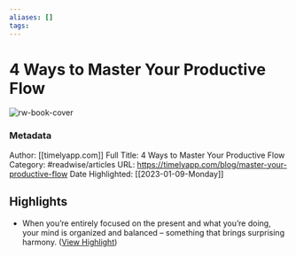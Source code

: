 ```yaml
---
aliases: []
tags:
---
```

# 4 Ways to Master Your Productive Flow

![rw-book-cover](https://assets-global.website-files.com/637f533d35796760ed0f3f4d/639875d07680448f5a087520_6257f2528a399581ca8b046b_624c49fb6309819231087a90_6230a24ae789963130091204_622f69e00c9cf2c05d3c7433_612289b84c22ecc8bdfe994a_5e0f0f92930a8bdd06ce494a_how-to-master-your-productive-flow_2x.jpeg)
### Metadata
Author: [[timelyapp.com]]
Full Title: 4 Ways to Master Your Productive Flow
Category: #readwise/articles
URL: https://timelyapp.com/blog/master-your-productive-flow
Date Highlighted: [[2023-01-09-Monday]]

## Highlights
- When you’re entirely focused on the present and what you’re doing, your mind is organized and balanced – something that brings surprising harmony. ([View Highlight](https://read.readwise.io/read/01gpbgsjswn57n347skd5kqfw7))


